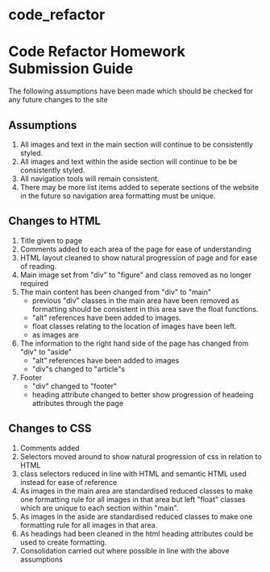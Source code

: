 # code_refactor
# Code Refactor Homework Submission Guide

The following assumptions have been made which should be checked for any future changes to the site

## Assumptions
1. All images and text in the main section will continue to be consistently styled.
2. All images and text within the aside section will continue to be be consistently styled.
3. All navigation tools will remain consistent.
4. There may be more list items added to seperate sections of the website in the future so navigation area formatting must be unique.

## Changes to HTML 

1. Title given to page
2. Comments added to each area of the page for ease of understanding
2. HTML layout cleaned to show natural progression of page and for ease of reading.
2. Main image set from "div" to "figure" and class removed as no longer required
2. The main content has been changed from "div" to "main"
    - previous "div" classes in the main area have been removed as formatting should be consistent in this area save the float functions.
    - "alt" references have been added to images.
    - float classes relating to the location of images have been left.
    - as images are 
3. The information to the right hand side of the page has changed from "div" to "aside"
    - "alt" references have been added to images
    - "div"s changed to "article"s 
3. Footer 
    - "div" changed to "footer"
    - heading attribute changed to better show progression of headeing attributes through the page


## Changes to CSS

1. Comments added 
1. Selectors moved around to show natural progression of css in relation to HTML
1. class selectors reduced in line with HTML and semantic HTML used instead for ease of reference
1. As images in the main area are standardised reduced classes to make one formatting rule for all images in that area but left "float" classes which are unique to each section within "main".
1. As images in the aside are standardised reduced classes to make one formatting rule for all images in that area.
1. As headings had been cleaned in the html heading attributes could be used to create formatting.
1. Consolidation carried out where possible in line with the above assumptions

